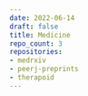 ```yaml
---
date: 2022-06-14
draft: false
title: Medicine
repo_count: 3
repositories:
- medrxiv
- peerj-preprints
- therapoid
---
```



